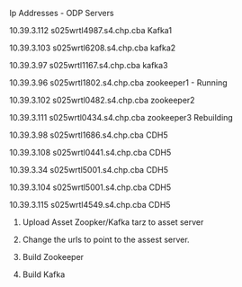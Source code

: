 Ip Addresses - ODP Servers

10.39.3.112  s025wrtl4987.s4.chp.cba  Kafka1 

10.39.3.103  s025wrtl6208.s4.chp.cba  kafka2

10.39.3.97   s025wrtl1167.s4.chp.cba  kafka3

10.39.3.96   s025wrtl1802.s4.chp.cba  zookeeper1 - Running 

10.39.3.102  s025wrtl0482.s4.chp.cba  zookeeper2

10.39.3.111  s025wrtl0434.s4.chp.cba  zookeeper3 Rebuilding 

10.39.3.98   s025wrtl1686.s4.chp.cba  CDH5

10.39.3.108  s025wrtl0441.s4.chp.cba  CDH5

10.39.3.34   s025wrtl5001.s4.chp.cba  CDH5

10.39.3.104  s025wrtl5001.s4.chp.cba  CDH5

10.39.3.115  s025wrtl4549.s4.chp.cba  CDH5


1. Upload Asset Zoopker/Kafka  tarz to asset server

2. Change the urls to point to the assest server.

3. Build Zookeeper

4. Build Kafka







